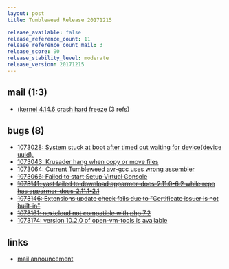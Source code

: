 ```yaml
---
layout: post
title: Tumbleweed Release 20171215

release_available: false
release_reference_count: 11
release_reference_count_mail: 3
release_score: 90
release_stability_level: moderate
release_version: 20171215
---
```


## mail (1:3)

- [(kernel 4.14.6 crash hard freeze](https://lists.opensuse.org/opensuse-factory/2017-12/msg00256.html) (3 refs)

## bugs (8)

<!--more-->

- [1073028: System stuck at boot after timed out waiting for device(device uuid).](https://bugzilla.opensuse.org/show_bug.cgi?id=1073028)
- [1073043: Krusader hang when copy or move files](https://bugzilla.opensuse.org/show_bug.cgi?id=1073043)
- [1073064: Current Tumbleweed avr-gcc uses wrong assembler](https://bugzilla.opensuse.org/show_bug.cgi?id=1073064)
- ~~[1073066: Failed to start Setup Virtual Console](https://bugzilla.opensuse.org/show_bug.cgi?id=1073066)~~
- ~~[1073141: yast failed to download apparmor-docs-2.11.0-6.2 while repo has apparmor-docs-2.11.1-2.1](https://bugzilla.opensuse.org/show_bug.cgi?id=1073141)~~
- ~~[1073146: Extensions update check fails due to "Certificate issuer is not built-in"](https://bugzilla.opensuse.org/show_bug.cgi?id=1073146)~~
- ~~[1073161: nextcloud not compatible with php 7.2](https://bugzilla.opensuse.org/show_bug.cgi?id=1073161)~~
- [1073174: version 10.2.0 of open-vm-tools is available](https://bugzilla.opensuse.org/show_bug.cgi?id=1073174)



## links

- [mail announcement](https://lists.opensuse.org/opensuse-factory/2017-12/msg00254.html)
